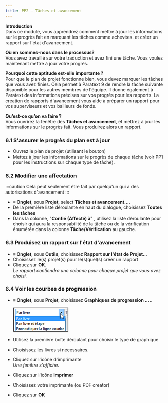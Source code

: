 ```yaml
---
title: PP2 – Tâches et avancement
---
```

**Introduction**  
Dans ce module, vous apprendrez comment mettre à jour les informations sur le progrès fait en marquant les tâches comme achevées. et créer un rapport sur l'état d'avancement.

**Où en sommes-nous dans le processus?**  
Vous avez travaillé sur votre traduction et avez fini une tâche. Vous voulez maintenant mettre à jour votre progrès.

**Pourquoi cette aptitude est-elle importante ?**  
Pour que le plan de projet fonctionne bien, vous devez marquer les tâches que vous avez finies. Cela permet à Paratext 9 de rendre la tâche suivante disponible pour les autres membres de l'équipe. Il donne également à Paratext des informations précises sur vos progrès pour les rapports. La création de rapports d'avancement vous aide à préparer un rapport pour vos superviseurs et vos bailleurs de fonds.

**Qu’est-ce qu’on va faire ?**  
Vous ouvrirez la fenêtre des **Tâches et avancement**, et mettrez à jour les informations sur le progrès fait. Vous produirez alors un rapport.

### 6.1 S'assurer le progrès du plan est à jour

-   Ouvrez le plan de projet (utilisant le bouton)
-   Mettez à jour les informations sur le progrès de chaque tâche (voir PP1 pour les instructions sur chaque type de tâche).

### 6.2 Modifier une affectation
:::caution
Cela peut seulement être fait par quelqu'un qui a des autorisations d'avancement
:::
-   **≡ Onglet**, sous **Projet**, select **Tâches et avancement....**
-   De la première liste déroulante en haut du dialogue, choisissez **Toutes les tâches**
-   Dans la colonne, "**Confié (Affecté) à**" , utilisez la liste déroulante pour choisir qui aura la responsabilité de la tâche ou de la vérification énumérée dans la colonne **Tâche/Vérification** au gauche.

### 6.3 Produisez un rapport sur l'état d'avancement

-   **≡ Onglet**, sous **Outils**, choisissez **Rapport sur l'état de Projet..**.
-   Choisissez le(s) projet(s) pour le(s)quel(s) créer un rapport
-   Cliquez sur **OK**.  
    *Le rapport contiendra une colonne pour chaque projet que vous avez choisi.*

### 6.4 Voir les courbes de progression

-   **≡ Onglet**, sous **Projet**, choisissez **Graphiques de progression ....**.

    ![](../media/ff3fb91c61815e54419991055f3c281b.png)

-   Utilisez la première boîte déroulant pour choisir le type de graphique
-   Choisissez les livres si nécessaires.
-   Cliquez sur l'icône d'imprimante  
    *Une fenêtre s'affiche.*
-   Cliquez sur l'icône **Imprimer**
-   Choisissez votre imprimante (ou PDF creator)
-   Cliquez sur **OK**

